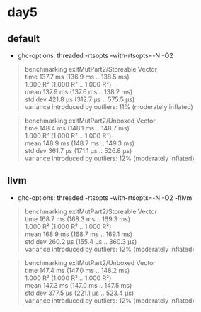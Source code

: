 # day5

## default
  - ghc-options: threaded -rtsopts -with-rtsopts=-N -O2

> benchmarking exitMutPart2/Storeable Vector<br>
> time                 137.7 ms   (136.9 ms .. 138.5 ms)<br>
>                      1.000 R²   (1.000 R² .. 1.000 R²)<br>
> mean                 137.9 ms   (137.6 ms .. 138.2 ms)<br>
> std dev              421.8 μs   (312.7 μs .. 575.5 μs)<br>
> variance introduced by outliers: 11% (moderately inflated)<br>

> benchmarking exitMutPart2/Unboxed Vector<br>
> time                 148.4 ms   (148.1 ms .. 148.7 ms)<br>
>                      1.000 R²   (1.000 R² .. 1.000 R²)<br>
> mean                 148.9 ms   (148.7 ms .. 149.3 ms)<br>
> std dev              361.7 μs   (171.1 μs .. 526.8 μs)<br>
> variance introduced by outliers: 12% (moderately inflated)<br>

## llvm
 - ghc-options: threaded -rtsopts -with-rtsopts=-N -O2 -fllvm

> benchmarking exitMutPart2/Storeable Vector<br>
> time                 168.7 ms   (168.3 ms .. 169.3 ms)<br>
>                      1.000 R²   (1.000 R² .. 1.000 R²)<br>
> mean                 168.9 ms   (168.7 ms .. 169.1 ms)<br>
> std dev              260.2 μs   (155.4 μs .. 360.3 μs)<br>
> variance introduced by outliers: 12% (moderately inflated)<br>

> benchmarking exitMutPart2/Unboxed Vector<br>
> time                 147.4 ms   (147.0 ms .. 148.2 ms)<br>
>                      1.000 R²   (1.000 R² .. 1.000 R²)<br>
> mean                 147.3 ms   (147.0 ms .. 147.5 ms)<br>
> std dev              377.5 μs   (221.1 μs .. 523.4 μs)<br>
> variance introduced by outliers: 12% (moderately inflated)<br>
